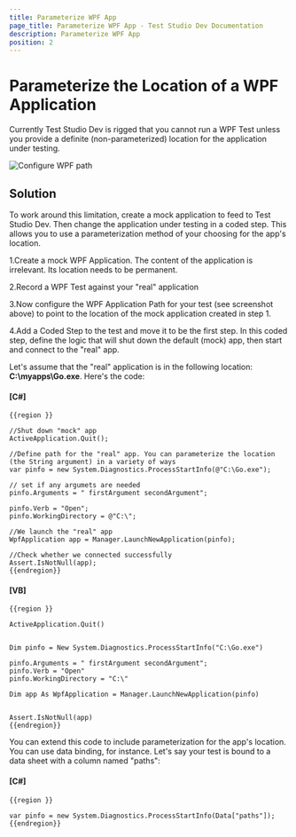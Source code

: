 ```yaml
---
title: Parameterize WPF App
page_title: Parameterize WPF App - Test Studio Dev Documentation
description: Parameterize WPF App
position: 2
---
```

# Parameterize the Location of a WPF Application #

Currently Test Studio Dev is rigged that you cannot run a WPF Test unless you provide a definite (non-parameterized) location for the application under testing.

![Configure WPF path][1]

## Solution ##

To work around this limitation, create a mock application to feed to Test Studio Dev. Then change the application under testing in a coded step. This allows you to use a parameterization method of your choosing for the app's location. 

1.Create a mock WPF Application. The content of the application is irrelevant. Its location needs to be permanent.

2.Record a WPF Test against your "real" application

3.Now configure the WPF Application Path for your test (see screenshot above) to point to the location of the mock application created in step 1.

4.Add a Coded Step to the test and move it to be the first step. In this coded step, define the logic that will shut down the default (mock) app, then start and connect to the "real" app.

Let's assume that the "real" application is in the following location: **C:\myapps\Go.exe**. Here's the code:

#### __[C#]__

    {{region }}

    //Shut down "mock" app
    ActiveApplication.Quit();
    
    //Define path for the "real" app. You can parameterize the location (the String argument) in a variety of ways
    var pinfo = new System.Diagnostics.ProcessStartInfo(@"C:\Go.exe");

    // set if any argumets are needed
    pinfo.Arguments = " firstArgument secondArgument";

    pinfo.Verb = "Open";
    pinfo.WorkingDirectory = @"C:\";
    
    //We launch the "real" app
    WpfApplication app = Manager.LaunchNewApplication(pinfo);
    
    //Check whether we connected successfully
    Assert.IsNotNull(app);
    {{endregion}}

#### __[VB]__

    {{region }}

    ActiveApplication.Quit()
    

    Dim pinfo = New System.Diagnostics.ProcessStartInfo("C:\Go.exe")

    pinfo.Arguments = " firstArgument secondArgument";
    pinfo.Verb = "Open"
    pinfo.WorkingDirectory = "C:\"

    Dim app As WpfApplication = Manager.LaunchNewApplication(pinfo)
    

    Assert.IsNotNull(app)
    {{endregion}}

You can extend this code to include parameterization for the app's location. You can use data binding, for instance. Let's say your test is bound to a data sheet with a column named "paths":

#### __[C#]__

    {{region }}

    var pinfo = new System.Diagnostics.ProcessStartInfo(Data["paths"]);
    {{endregion}}

[1]: images/parameterize-wpf-app/fig1.png
